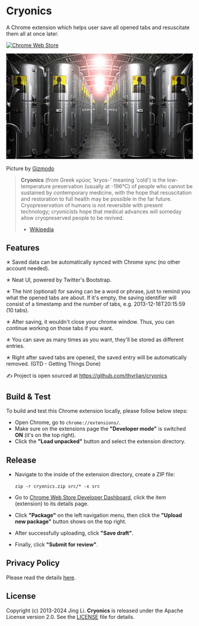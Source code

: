# Cryonics

A Chrome extension which helps user save all opened tabs and resuscitate them all at once later.

[![Chrome Web Store](https://img.shields.io/badge/Chrome%20Web%20Store-Download-brightgreen.svg)](https://chrome.google.com/webstore/detail/cryonics/hkombacagedhkddahffppknpaiocgeap)

<img src="https://github.com/thyrlian/cryonics/blob/master/assets/Cryonics.jpg">

Picture by [Gizmodo](http://io9.gizmodo.com/5977640/23-year-old-kim-suozzi-undergoes-cryonic-preservation-after-successful-fundraising-campaign)

> **Cryonics** (from Greek κρύος 'kryos-' meaning 'cold') is the low-temperature preservation (usually at -196°C) of people who cannot be sustained by contemporary medicine, with the hope that resuscitation and restoration to full health may be possible in the far future. Cryopreservation of humans is not reversible with present technology; cryonicists hope that medical advances will someday allow cryopreserved people to be revived.
> - [Wikipedia](https://en.wikipedia.org/wiki/Cryonics)

## Features

 ✭ Saved data can be automatically synced with Chrome sync (no other account needed).

 ✭ Neat UI, powered by Twitter's Bootstrap.

 ✭ The hint (optional) for saving can be a word or phrase, just to remind you what the opened tabs are about.  If it's empty, the saving identifier will consist of a timestamp and the number of tabs, e.g. 2013-12-18T20:15:59 (10 tabs).

 ✭ After saving, it wouldn't close your chrome window.  Thus, you can continue working on those tabs if you want.

 ✭ You can save as many times as you want, they'll be stored as different entries.

 ✭ Right after saved tabs are opened, the saved entry will be automatically removed. (GTD - Getting Things Done)

 ✍ Project is open sourced at https://github.com/thyrlian/cryonics

## Build & Test

To build and test this Chrome extension locally, please follow below steps:

* Open Chrome, go to `chrome://extensions/`.
* Make sure on the extensions page the **"Developer mode"** is switched **ON** (it's on the top right).
* Click the **"Load unpacked"** button and select the extension directory.

## Release

* Navigate to the inside of the extension directory, create a ZIP file:

  `zip -r cryonics.zip src/* -x src`
* Go to [Chrome Web Store Developer Dashboard](https://chrome.google.com/webstore/developer/dashboard), click the item (extension) to its details page.
* Click **"Package"** on the left navigation menu, then click the **"Upload new package"** button shows on the top right.
* After successfully uploading, click **"Save draft"**.
* Finally, click **"Submit for review"**.

## Privacy Policy

Please read the details [here](https://github.com/thyrlian/cryonics/blob/master/PRIVACY_POLICY.md).

## License

Copyright (c) 2013-2024 Jing Li. **Cryonics** is released under the Apache License version 2.0. See the [LICENSE](https://github.com/thyrlian/cryonics/blob/master/LICENSE) file for details.
